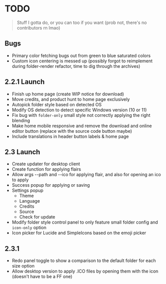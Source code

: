 # TODO

> Stuff I gotta do, or you can too if you want (prob not, there's no contributors rn lmao)

## Bugs

- Primary color fetching bugs out from green to blue saturated colors
- Custom icon centering is messed up (possibly forgot to reimplement during folder-render refactor, time to dig through the archives)

## 2.2.1 Launch

- Finish up home page (create WIP notice for download)
- Move credits, and product hunt to home page exclusively
- Autopick folder style based on detected OS
- Modify OS detection to detect specific Windows version (10 or 11)
- Fix bug with `folder-only` small style not correctly applying the right blending
- Make home mobile responsive and remove the download and online editor button (replace with the source code button maybe)
- Include translations in header button labels & home page

## 2.3 Launch

- Create updater for desktop client
- Create function for applying flairs
- Allow args --path and --ico for applying flair, and also for opening an ico to apply
- Success popup for applying or saving
- Settings popup
  - Theme
  - Language
  - Credits
  - Source
  - Check for update
- Modify folder style control panel to only feature small folder config and `icon-only` option
- Icon picker for Lucide and SimpleIcons based on the emoji picker

## 2.3.1

- Redo panel toggle to show a comparison to the default folder for each size option
- Allow desktop version to apply .ICO files by opening them with the icon (doesn't have to be a FF one)
